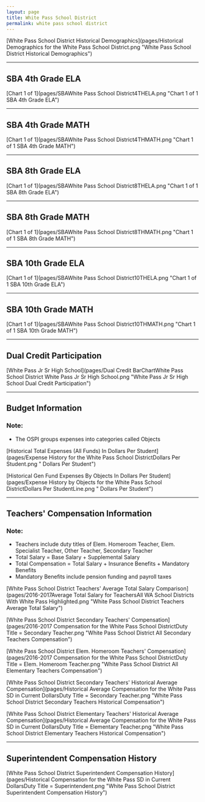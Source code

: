 ```yaml
---
layout: page
title: White Pass School District
permalink: white pass school district
---
```



[White Pass School District Historical Demographics](pages/Historical Demographics for the White Pass School District.png "White Pass School District Historical Demographics")

___

## SBA 4th Grade ELA

[Chart 1 of 1](pages/SBAWhite Pass School District4THELA.png "Chart 1 of 1 SBA 4th Grade ELA")


___

## SBA 4th Grade MATH

[Chart 1 of 1](pages/SBAWhite Pass School District4THMATH.png "Chart 1 of 1 SBA 4th Grade MATH")


___

## SBA 8th Grade ELA

[Chart 1 of 1](pages/SBAWhite Pass School District8THELA.png "Chart 1 of 1 SBA 8th Grade ELA")


___

## SBA 8th Grade MATH

[Chart 1 of 1](pages/SBAWhite Pass School District8THMATH.png "Chart 1 of 1 SBA 8th Grade MATH")


___

## SBA 10th Grade ELA

[Chart 1 of 1](pages/SBAWhite Pass School District10THELA.png "Chart 1 of 1 SBA 10th Grade ELA")


___

## SBA 10th Grade MATH

[Chart 1 of 1](pages/SBAWhite Pass School District10THMATH.png "Chart 1 of 1 SBA 10th Grade MATH")


___

## Dual Credit Participation

[White Pass Jr Sr High School](pages/Dual Credit BarChartWhite Pass School District White Pass Jr Sr High School.png "White Pass Jr Sr High School Dual Credit Participation")


___

## Budget Information
### Note:
- The OSPI groups expenses into categories called Objects

[Historical Total Expenses (All Funds) In Dollars Per Student](pages/Expense History for the White Pass School DistrictDollars Per Student.png " Dollars Per Student")

[Historical Gen Fund Expenses By Objects In Dollars Per Student](pages/Expense History by Objects for the White Pass School DistrictDollars Per StudentLine.png " Dollars Per Student")


___

## Teachers' Compensation Information
### Note:
- Teachers include duty titles of Elem. Homeroom Teacher, Elem. Specialist Teacher, Other Teacher, Secondary Teacher
- Total Salary = Base Salary + Supplemental Salary
- Total Compensation = Total Salary + Insurance Benefits + Mandatory Benefits
- Mandatory Benefits include pension funding and payroll taxes

[White Pass School District Teachers' Average Total Salary Comparison](pages/2016-2017Average Total Salary for TeachersAll WA School Districts With White Pass Highlighted.png "White Pass School District Teachers Average Total Salary")

[White Pass School District Secondary Teachers' Compensation](pages/2016-2017 Compensation for the White Pass School DistrictDuty Title = Secondary Teacher.png "White Pass School District All Secondary Teachers Compensation")

[White Pass School District Elem. Homeroom Teachers' Compensation](pages/2016-2017 Compensation for the White Pass School DistrictDuty Title = Elem. Homeroom Teacher.png "White Pass School District All Elementary Teachers Compensation")

[White Pass School District Secondary Teachers' Historical Average Compensation](pages/Historical Average Compensation for the White Pass SD in Current DollarsDuty Title = Secondary Teacher.png "White Pass School District Secondary Teachers Historical Compensation")

[White Pass School District Elementary Teachers' Historical Average Compensation](pages/Historical Average Compensation for the White Pass SD in Current DollarsDuty Title = Elementary Teacher.png "White Pass School District Elementary Teachers Historical Compensation")


___

## Superintendent Compensation History

[White Pass School District Superintendent Compensation History](pages/Historical Compensation for the White Pass SD in Current DollarsDuty Title = Superintendent.png "White Pass School District Superintendent Compensation History")

